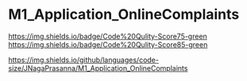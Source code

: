 # M1_Application_OnlineComplaints
https://img.shields.io/badge/Code%20Qulity-Score75-green     https://img.shields.io/badge/Code%20Qulity-Score85-green

https://img.shields.io/github/languages/code-size/JNagaPrasanna/M1_Application_OnlineComplaints
